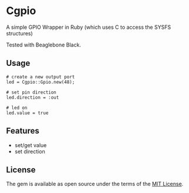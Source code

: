# Cgpio

A simple GPIO Wrapper in Ruby (which uses C to access the SYSFS structures)

Tested with Beaglebone Black.

## Usage
```
# create a new output port
led = Cgpio::Gpio.new(48);

# set pin direction
led.direction = :out

# led on
led.value = true
```

## Features
* set/get value
* set direction

## License

The gem is available as open source under the terms of the [MIT License](http://opensource.org/licenses/MIT).
